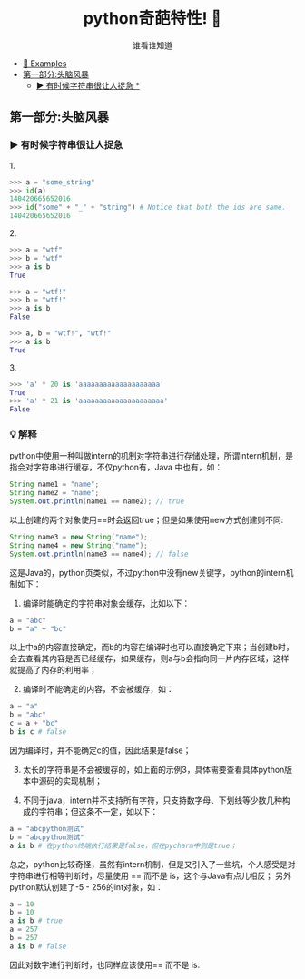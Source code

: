 <p align="center"><img src="/images/logo.png" alt=""></p>
<h1 align="center"> python奇葩特性! 🐍 </h1>
<p align="center"> 谁看谁知道</p>



- [👀 Examples](#-example)
 - [第一部分:头脑风暴](#structure-of-the-example)
   - [▶ 有时候字符串很让人捉急  *](#-strings-can-be-tricky-sometimes-)


## 第一部分:头脑风暴
### ▶ 有时候字符串很让人捉急

1\.
```py
>>> a = "some_string"
>>> id(a)
140420665652016
>>> id("some" + "_" + "string") # Notice that both the ids are same.
140420665652016
```

2\.
```py
>>> a = "wtf"
>>> b = "wtf"
>>> a is b
True

>>> a = "wtf!"
>>> b = "wtf!"
>>> a is b
False

>>> a, b = "wtf!", "wtf!"
>>> a is b
True
```

3\.
```py
>>> 'a' * 20 is 'aaaaaaaaaaaaaaaaaaaa'
True
>>> 'a' * 21 is 'aaaaaaaaaaaaaaaaaaaaa'
False
```

### 💡 解释 
python中使用一种叫做intern的机制对字符串进行存储处理，所谓intern机制，是指会对字符串进行缓存，不仅python有，Java
中也有，如：
```java
String name1 = "name";
String name2 = "name";
System.out.println(name1 == name2); // true
```
以上创建的两个对象使用==时会返回true；但是如果使用new方式创建则不同:
```java
String name3 = new String("name");
String name4 = new String("name");
System.out.println(name3 == name4); // false
```
这是Java的，python页类似，不过python中没有new关键字，python的intern机制如下：
1) 编译时能确定的字符串对象会缓存，比如以下：
```py
a = "abc"
b = "a" + "bc"
```
以上中a的内容直接确定，而b的内容在编译时也可以直接确定下来；当创建b时，会去查看其内容是否已经缓存，如果缓存，则a与b会指向同一片内存区域，这样就提高了内存的利用率；

2) 编译时不能确定的内容，不会被缓存，如：
```py
a = "a"
b = "abc"
c = a + "bc"
b is c # false
```
因为编译时，并不能确定c的值，因此结果是false；

3) 太长的字符串是不会被缓存的，如上面的示例3，具体需要查看具体python版本中源码的实现机制；

4) 不同于java，intern并不支持所有字符，只支持数字母、下划线等少数几种构成的字符串；但这条不一定，如以下：
```py
a = "abcpython测试"
b = "abcpython测试"
a is b # 在python终端执行结果是false，但在pycharm中则是true；
```
总之，python比较奇怪，虽然有intern机制，但是又引入了一些坑，个人感受是对字符串进行相等判断时，尽量使用 == 而不是 is，这个与Java有点儿相反；
另外python默认创建了-5 - 256的int对象，如：
```python
a = 10
b = 10
a is b # true
a = 257
b = 257
a is b # false
```
因此对数字进行判断时，也同样应该使用== 而不是 is.